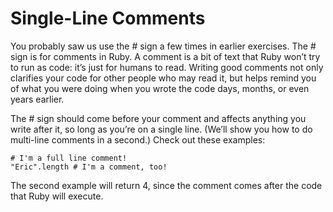 # Single-Line Comments

You probably saw us use the # sign a few times in earlier exercises. The # sign is for comments in Ruby. A comment is a bit of text that Ruby won’t try to run as code: it’s just for humans to read. Writing good comments not only clarifies your code for other people who may read it, but helps remind you of what you were doing when you wrote the code days, months, or even years earlier.

The # sign should come before your comment and affects anything you write after it, so long as you’re on a single line. (We’ll show you how to do multi-line comments in a second.) Check out these examples:

    # I'm a full line comment!
    "Eric".length # I'm a comment, too!

The second example will return 4, since the comment comes after the code that Ruby will execute.
